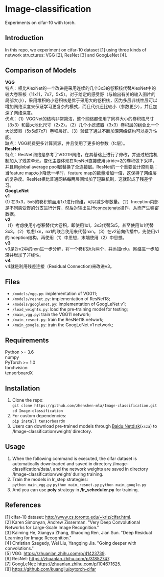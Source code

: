 # Image-classification

  Experiments on cifar-10 with torch.         
  
## Introduction
  In this repo, we experiment on cifar-10 dataset [1] using three kinds of network structures: VGG [2], ResNet [3] and GoogLeNet [4].   

## Comparison of Models
  **VGG**  
  特点：相比AlexNet的一个改进是采用连续的几个3x3的卷积核代替AlexNet中的较大卷积核（11x11，7x7，5x5）。对于给定的感受野（与输出有关的输入图片的局部大小），采用堆积的小卷积核是优于采用大的卷积核，因为多层非线性层可以增加网络深度来保证学习更复杂的模式，而且代价还比较小（参数更少），并且加深了网络深度。  
  优点：（1）VGGNet的结构非常简洁，整个网络都使用了同样大小的卷积核尺寸（3x3）和最大池化尺寸（2x2）。（2）几个小滤波器（3x3）卷积层的组合比一个大滤波器（5x5或7x7）卷积层好。（3）验证了通过不断加深网络结构可以提升性能。  
  缺点：VGG耗费更多计算资源，并且使用了更多的参数（fc层）。  
  **ResNet**  
  特点：ResNet网络是参考了VGG19网络，在其基础上进行了修改，并通过短路机制加入了残差单元。变化主要体现在ResNet直接使用stride=2的卷积做下采样，并且用global average pool层替换了全连接层。ResNet的一个重要设计原则是：当feature map大小降低一半时，feature map的数量增加一倍，这保持了网络层的复杂度。ResNet相比普通网络每两层间增加了短路机制，这就形成了残差学习。  
  **GoogLeNet**  
  **v1**  
  (1) 在3x3，5x5的卷积前面用1x1进行降维，可以减少参数量。（2）Inception内部是不同感受野的分支进行计算，然后对输出进行concatenate操作，从而产生稠密数据。  
  **v2**  
  （1）考虑使用小卷积替代大卷积，即使用1x1，3x3代替5x5，甚至使用1x1代替3x3。（2）考虑1xn，nx1的联合使用来代替nxn。（3）在v2前向传播中，先使用v1的inception结构，再使用（1）中思想，末端使用（2）中思想。  
  **v3**  
  v3是对v2中的nxn进一步分解，将一个卷积拆为两个，并添加relu，网络进一步加深并增加了非线性。  
  **v4**  
  v4就是利用残差连接（Residual Connection)来改进v3。  

## Files
  * `/models/vgg.py`: implementation of VGG11;  
  * `/models/resnet.py`: implementation of ResNet18;  
  * `/models/googlenet.py`: implementation of GoogLeNet v1;  
  * `/load_weights.py`: load the pre-training model for testing;  
  * `/main_vgg.py`: train the VGG11 network;  
  * `/main_resnet.py`: train the ResNet18 network;  
  * `/main_google.py`: train the GoogLeNet v1 network;  
  
## Requirements  

  Python >= 3.6  
  numpy  
  PyTorch >= 1.0  
  torchvision  
  tensorboardX  
  

## Installation
  1. Clone the repo:   
    ```
    git clone https://github.com/zhenshen-mla/Image-classification.git   
    ```   
    ```
    cd Image-classification  
    ```
  2. For custom dependencies:   
    ```
    pip install tensorboardX   
    ```  
  3. Users can download pre-trained models through [Baidu Netdisk](https://pan.baidu.com/s/1K0uje4jHRzlOHlgW7jSxPg)(```xsza```) to /Image-classification/weight/ directory.     
## Usage   
  1. When the following command is executed, the cifar dataset is automatically downloaded and saved in directory /Image-classification/data/, and the network weights are saved in directory /Image-classification/weight/ during training.   
  2. Train the models in lr_step strategies:  
  ``` python main_vgg.py ``` ``` python main_resnet.py ``` ``` python main_google.py ```   
  3. And you can use **poly** strategy in **/lr_scheduler.py** for training.  
  
## References
  [1] cifar-10 dataset: http://www.cs.toronto.edu/~kriz/cifar.html.  
  [2] Karen Simonyan, Andrew Zisserman. "Very Deep Convolutional Networks for Large-Scale Image Recognition."   
  [3] Kaiming He, Xiangyu Zhang, Shaoqing Ren, Jian Sun. "Deep Residual Learning for Image Recognition."    
  [4] Christian Szegedy, Wei Liu, Yangqing Jia. "Going deeper with convolutions."  
  [5] VGG: https://zhuanlan.zhihu.com/p/41423739.  
  [6] ResNet: https://zhuanlan.zhihu.com/p/31852747.  
  [7] GoogLeNet: https://zhuanlan.zhihu.com/p/104671625.  
  [8] https://github.com/kuangliu/pytorch-cifar
